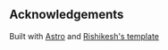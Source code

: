 ## Acknowledgements

Built with [Astro](https://astro.build) and [Rishikesh's template](https://astro.build/themes/details/modern-developer-portfolio-template/)
